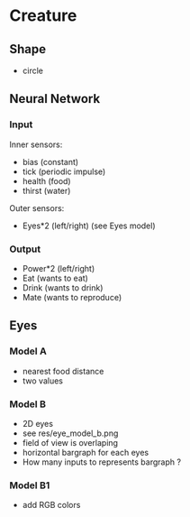 # Creature

## Shape

* circle

## Neural Network

### Input

Inner sensors:
* bias (constant)
* tick (periodic impulse)
* health (food)
* thirst (water)

Outer sensors:
* Eyes*2 (left/right) (see Eyes model)


### Output

* Power*2 (left/right)
* Eat (wants to eat)
* Drink (wants to drink)
* Mate (wants to reproduce)

## Eyes

### Model A

* nearest food distance
* two values

### Model B

* 2D eyes
* see res/eye_model_b.png
* field of view is overlaping
* horizontal bargraph for each eyes
* How many inputs to represents bargraph ?

### Model B1

* add RGB colors